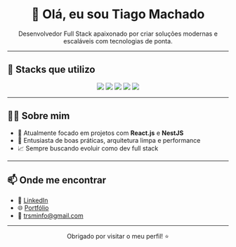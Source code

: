 <h1 align="center">👋 Olá, eu sou Tiago Machado</h1>

<p align="center">
  Desenvolvedor Full Stack apaixonado por criar soluções modernas e escaláveis com tecnologias de ponta.
</p>

---

## 🚀 Stacks que utilizo

<p align="center">
  <img src="https://img.shields.io/badge/-TypeScript-3178C6?style=for-the-badge&logo=typescript&logoColor=fff" />
  <img src="https://img.shields.io/badge/-React-61DAFB?style=for-the-badge&logo=react&logoColor=000" />
  <img src="https://img.shields.io/badge/-Next.js-000?style=for-the-badge&logo=next.js&logoColor=fff" />
  <img src="https://img.shields.io/badge/-Node.js-339933?style=for-the-badge&logo=node.js&logoColor=fff" />
  <img src="https://img.shields.io/badge/-NestJS-E0234E?style=for-the-badge&logo=nestjs&logoColor=fff" />
</p>

---

## 👨‍💻 Sobre mim

- 🔭 Atualmente focado em projetos com **React.js** e **NestJS**
- 🧠 Entusiasta de boas práticas, arquitetura limpa e performance
- 📈 Sempre buscando evoluir como dev full stack

---

## 📫 Onde me encontrar

- 💼 [LinkedIn](https://linkedin.com/in/trsmtiago)
- 🌐 [Portfólio](https://portfoliotrsm.vercel.app/)
- 📧 trsminfo@gmail.com

---

<p align="center">
  Obrigado por visitar o meu perfil! ⭐
</p>
